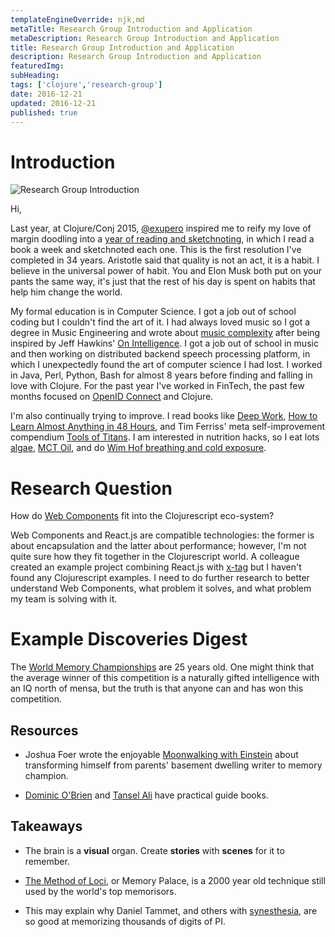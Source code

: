 ```yaml
---
templateEngineOverride: njk,md
metaTitle: Research Group Introduction and Application
metaDescription: Research Group Introduction and Application
title: Research Group Introduction and Application
description: Research Group Introduction and Application
featuredImg: 
subHeading: 
tags: ['clojure','research-group']
date: 2016-12-21
updated: 2016-12-21
published: true
---
```


<div class="col-start-3 col-end-9">




# Introduction

![Research Group Introduction](/img/20161221_research_group_introduction.jpg)

Hi,

Last year, at Clojure/Conj 2015, [@exupero](https://twitter.com/exupero) inspired me to reify my love of margin doodling into a [year of reading and sketchnoting](https://twitter.com/search?q=%23cuwab&src=typd), in which I read a book a week and sketchnoted each one. This is the first resolution I've completed in 34 years. Aristotle said that quality is not an act, it is a habit. I believe in the universal power of habit. You and Elon Musk both put on your pants the same way, it's just that the rest of his day is spent on habits that help him change the world.

My formal education is in Computer Science. I got a job out of school coding but I couldn't find the art of it. I had always loved music so I got a degree in Music Engineering and wrote about [music complexity](http://mue.music.miami.edu/wp-content/uploads/2010/03/2007.AdamTankanow.Thesis.pdf) after being inspired by Jeff Hawkins' [On Intelligence](https://www.amazon.com/Intelligence-Jeff-Hawkins/dp/0805078533/ref=sr_1_1?ie=UTF8&qid=1482376777&sr=8-1&keywords=on+intelligence). I got a job out of school in music and then working on distributed backend speech processing platform, in which I unexpectedly found the art of computer science I had lost. I worked in Java, Perl, Python, Bash for almost 8 years before finding and falling in love with Clojure. For the past year I've worked in FinTech, the past few months focused on [OpenID Connect](http://openid.net/specs/openid-connect-core-1_0.html) and Clojure.

I'm also continually trying to improve. I read books like [Deep Work](https://www.amazon.com/Deep-Work-Focused-Success-Distracted/dp/1455586692/ref=sr_1_1?ie=UTF8&qid=1482377154&sr=8-1&keywords=deep+work), [How to Learn Almost Anything in 48 Hours](https://www.amazon.com/How-Learn-Almost-Anything-Hours/dp/1440597766/ref=sr_1_1?ie=UTF8&qid=1482377125&sr=8-1&keywords=how+to+learn+almost+anything+in+48+hours), and Tim Ferriss' meta self-improvement compendium [Tools of Titans](https://www.amazon.com/Tools-Titans-Billionaires-World-Class-Performers/dp/1328683788/ref=sr_1_1?s=books&ie=UTF8&qid=1482377218&sr=1-1&keywords=tools+of+titans). I am interested in nutrition hacks, so I eat lots [algae](https://bengreenfieldfitness.com/2016/05/algae-health-benefits/), [MCT Oil](https://bengreenfieldfitness.com/2013/01/my-personal-notes-from-the-bulletproof-biohacking-conference/), and do [Wim Hof breathing and cold exposure](http://fourhourworkweek.com/2015/09/07/the-iceman-wim-hof/).

# Research Question

How do [Web Components](http://webcomponents.org/) fit into the Clojurescript eco-system?

Web Components and React.js are compatible technologies: the former is about encapsulation and the latter about performance; however, I'm not quite sure how they fit together in the Clojurescript world. A colleague created an example project combining React.js with [x-tag](http://x-tag.github.io/) but I haven't found any Clojurescript examples. I need to do further research to better understand Web Components, what problem it solves, and what problem my team is solving with it.

# Example Discoveries Digest

The [World Memory Championships](http://www.worldmemorychampionships.com) are 25 years old. One might think that the average winner of this competition is a naturally gifted intelligence with an IQ north of mensa, but the truth is that anyone can and has won this competition.

## Resources

-   Joshua Foer wrote the enjoyable [Moonwalking with Einstein](https://www.amazon.com/Moonwalking-Einstein-Science-Remembering-Everything/dp/0143120530/ref=sr_1_1?ie=UTF8&qid=1482378188&sr=8-1&keywords=moonwalking+with+einstein) about transforming himself from parents' basement dwelling writer to memory champion.

-   [Dominic O'Brien](https://www.amazon.com/How-Develop-Brilliant-Memory-Week/dp/1780287909/ref=sr_1_1?ie=UTF8&qid=1482378390&sr=8-1&keywords=how+to+develop+a+brilliant+memory+week+by+week) and [Tansel Ali](https://www.amazon.com/How-Learn-Almost-Anything-Hours/dp/1440597766/ref=sr_1_1?ie=UTF8&qid=1482378365&sr=8-1&keywords=how+to+learn+almost+anything+in+48+hours) have practical guide books.

## Takeaways

-   The brain is a **visual** organ. Create **stories** with **scenes** for it to remember.

-   [The Method of Loci](https://en.wikipedia.org/wiki/Method_of_loci), or Memory Palace, is a 2000 year old technique still used by the world's top memorisors.

-   This may explain why Daniel Tammet, and others with [synesthesia](https://en.wikipedia.org/wiki/Synesthesia), are so good at memorizing thousands of digits of PI.
